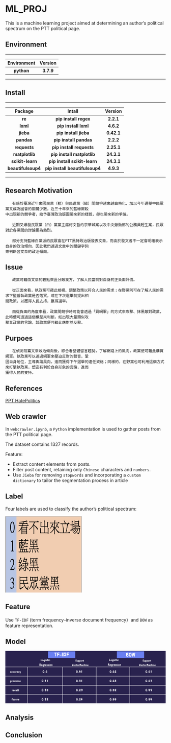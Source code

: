 # ML_PROJ
This is a machine learning project aimed at determining an author’s political spectrum on the PTT political page.



## Environment
---
|**Environment**|**Version**|
|:----:|:--------:|
|**python**|**3.7.9**|
---
## Install
---
|**Package**|**Intall**|**Version**|
|:----:|:--------:|:--------:|
|**re**|**pip install regex**|**2.2.1**|
|**lxml**|**pip install lxml**|**4.6.2**|
|**jieba**|**pip install jieba**|**0.42.1**|
|**pandas**|**pip install pandas**|**2.2.2**|
|**requests**|**pip install requests**|**2.25.1**|
|**matplotlib**|**pip install matplotlib**|**24.3.1**|
|**scikit-learn**|**pip install scikit-learn**|**24.3.1**|
|**beautifulsoup4**|**pip install beautifulsoup4**|**4.9.3**|

---
## Research Motivation 
```
   有感於臺灣近年來國民黨（藍）與民進黨（綠）間競爭越來越白熱化，加以今年選舉中民眾黨又成為國會的關鍵少數，近三十年來的藍綠廝殺
中出現新的競爭者，給予臺灣政治版圖帶來新的樣貌，卻也帶來新的爭論。  

   近期又爆發民眾黨（白）黨黨主席柯文哲的京華城案以及中央勞動部的公務員輕生案，民眾對於各黨間的討論更為熱烈。

   部分支持藍綠白黨派的民眾會在PTT黑特政治版發表文章，而由於發文者不一定會明確表示自身的政治傾向，因此我們透過文章中的關鍵字詞  
來判斷各文章的政治傾向。
```
## Issue
```
   政黨可藉由文章的觀點來區分敵我方，了解人民當前對自身的正負面評價。  

   從正面來看，執政黨可藉此檢視、調整政策以符合人民的需求；在野黨則可在了解人民的需求下監督執政黨是否落實，或在下次選舉前提出相  
關政策，以獲得人民支持，贏得選舉。    

   而從負面的角度來看，政黨間競爭時可能會透過「買網軍」的方式來攻擊、抹黑敵對政黨，此時便可透過這個模型來判斷。如出現大量類似攻
擊某政黨的言論，該政黨便可藉此應對並反擊。
```
## Purpoes
```
   在偵測每篇文章政治傾向後，綜合看整體留言趨勢，了解網路上的風向，政黨便可藉此購買網軍。執政黨可以透過網軍來壓迫反對的聲音，鞏  
固自身地位，主導輿論風向，進而獲得下午選舉的連任資格；同樣的，在野黨也可利用這個方式來打擊執政黨，塑造有利於自身形象的言論，進而  
獲得人民的支持。
```
## References
[PPT HatePolitics](https://www.ptt.cc/bbs/HatePolitics/index.html)	

## Web crawler
In `webcrawler.ipynb`, a `Python` implementation is used to gather posts from the PTT political page.

The dataset contains 1327 records.  

Feature:
- Extract content elements from posts.
- Filter post content, retaining only `Chinese` characters and `numbers`.
- Use `Jieba` for removing `stopwords`  and incorporating a `custom dictionary` to tailor the segmentation process in article
## Label
Four labels are used to classify the author’s political spectrum:

<img src="/img/label.png" alt=" "  width=240px height=240px/>


## Feature

Use `TF-IDF` (term frequency–inverse document frequency）and `BOW` as feature representation.

## Model

<img src="/img/model_result.png" alt=" " />

## Analysis

## Conclusion
